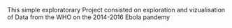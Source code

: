 This simple exploratorary Project consisted on exploration and vizualisation of Data from the WHO on the 2014-2016 Ebola pandemy
